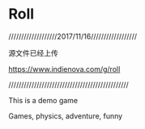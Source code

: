 # Roll
///////////////////2017/11/16//////////////////


源文件已经上传



https://www.indienova.com/g/roll



///////////////////////////////////////////////


This is a demo game 

Games, physics, adventure, funny
